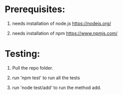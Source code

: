 # Prerequisites:
1. needs installation of node.js <https://nodejs.org/>

2. needs installation of npm <https://www.npmjs.com/>

# Testing:
1. Pull the repo folder.

2. run 'npm test' to run all the tests

3. run 'node test/add' to run the method add.

